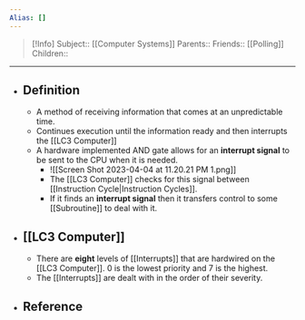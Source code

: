 ```yaml
---
Alias: []
---
```

> [!Info]
> Subject:: [[Computer Systems]]
> Parents:: 
> Friends:: [[Polling]]
> Children:: 
---
- ## Definition
	- A method of receiving information that comes at an unpredictable time.
	- Continues execution until the information ready and then interrupts the [[LC3 Computer]]
	- A hardware implemented AND gate allows for an **interrupt signal** to be sent to the CPU when it is needed.
		- ![[Screen Shot 2023-04-04 at 11.20.21 PM 1.png]]
		- The [[LC3 Computer]] checks for this signal between [[Instruction Cycle|Instruction Cycles]].
		- If it finds an **interrupt signal** then it transfers control to some [[Subroutine]] to deal with it.
- ## [[LC3 Computer]]
	- There are **eight** levels of [[Interrupts]] that are hardwired on the [[LC3 Computer]]. $0$ is the lowest priority and $7$ is the highest.
	- The [[Interrupts]] are dealt with in the order of their severity.
- ## Reference